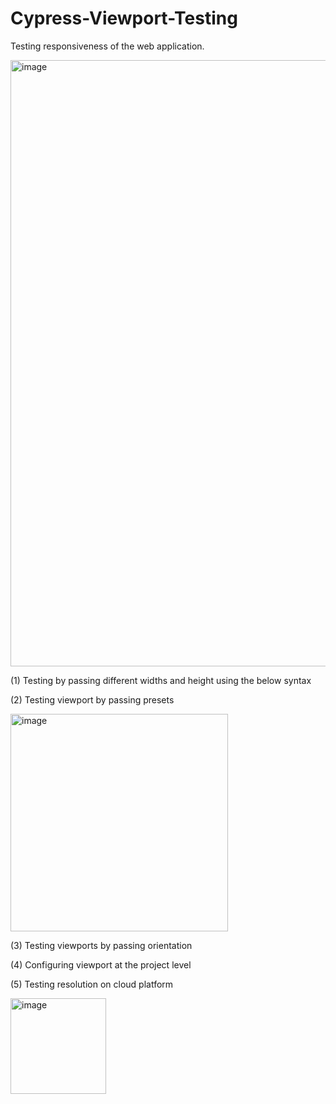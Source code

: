 # Cypress-Viewport-Testing


Testing responsiveness of the web application.



<img width="970" alt="image" src="https://github.com/Anshita-Bhasin/Cypress-Viewport-Testing/assets/10338077/43ddd4fd-b863-4063-adf6-a92c5c991271">


(1) Testing by passing different widths and height using the below syntax




(2) Testing viewport by passing presets

<img width="348" alt="image" src="https://github.com/Anshita-Bhasin/Cypress-Viewport-Testing/assets/10338077/dbf35b35-332d-4961-b133-5d8b48db2bf0">



(3) Testing viewports by passing orientation


(4) Configuring viewport at the project level



(5) Testing resolution on cloud platform 

<img width="153" alt="image" src="https://github.com/Anshita-Bhasin/Cypress-Viewport-Testing/assets/10338077/a832df89-0d5e-4d55-9012-9ae97aa9da28">

